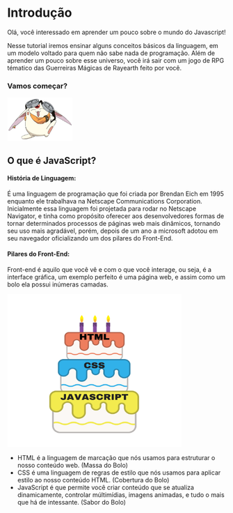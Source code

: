 # Introdução

 Olá, você interessado em aprender um pouco sobre o mundo do Javascript!
 
 Nesse tutorial iremos ensinar alguns conceitos básicos da linguagem, em um modelo voltado para quem não sabe nada de programação. Além de aprender um pouco sobre esse universo, você irá sair com um jogo de RPG tématico das Guerreiras Mágicas de Rayearth feito por você.

### Vamos começar? 

<img src="./assets/mokona.png" width="150" height="100"/>


## O que é JavaScript?

#### História de Linguagem:

 É uma linguagem de programação que foi criada por Brendan Eich em 1995 enquanto ele trabalhava na Netscape Communications Corporation. Inicialmente essa linguagem foi projetada para rodar no Netscape Navigator, e tinha como propósito oferecer aos desenvolvedores formas de tornar determinados processos de páginas web mais dinâmicos, tornando seu uso mais agradável, porém, depois de um ano a microsoft adotou em seu navegador oficializando um dos pilares do Front-End.

#### Pilares do Front-End:

 Front-end é aquilo que você vê e com o que você interage, ou seja, é a interface gráfica, um exemplo perfeito é uma página web, e assim como um bolo ela possui inúmeras camadas. 
 
 <img src="./assets/layers of a page.png" width="400" height="350"/>

- HTML é a linguagem de marcação que nós usamos para estruturar o nosso conteúdo web. (Massa do Bolo)
- CSS é uma linguagem de regras de estilo que nós usamos para aplicar estilo ao nosso conteúdo HTML. (Cobertura do Bolo)
- JavaScript é que permite você criar conteúdo que se atualiza dinamicamente, controlar múltimídias, imagens animadas, e tudo o mais que há de intessante. (Sabor do Bolo)



